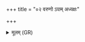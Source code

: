 +++
title = "०२ वरुणो ऽपाम् अध्यक्षः"

+++
<details><summary>मूलम् (GR)</summary>

वरुणो ऽपाम् अध्यक्षः ।  
(…) ॥ +++(see 1bcd)+++
</details>